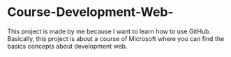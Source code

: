 # Course-Development-Web-
This project is made by me because I want to learn how to use GitHub. Basically, this project is about a course of Microsoft where you can find the basics concepts about development web.

